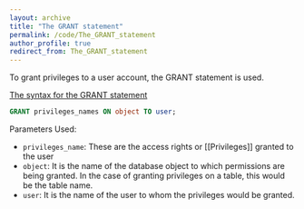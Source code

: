 ```yaml
---
layout: archive
title: "The GRANT statement"
permalink: /code/The_GRANT_statement
author_profile: true
redirect_from: The_GRANT_statement
---
```


To grant privileges to a user account, the GRANT statement is used. 

<u>The syntax for the GRANT statement</u> 
```sql
GRANT privileges_names ON object TO user;
```
Parameters Used:
- `privileges_name`: These are the access rights or [[Privileges]] granted to the user
- `object`: It is the name of the database object to which permissions are being granted. In the case of granting privileges on a table, this would be the table name.
- `user`: It is the name of the user to whom the privileges would be granted.

